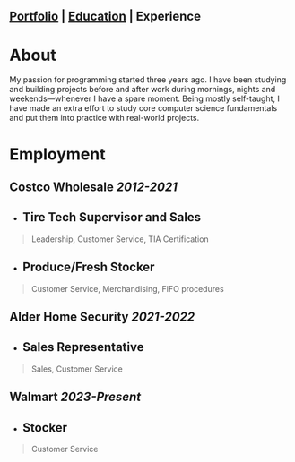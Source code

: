 ## [Portfolio](https://skovranek.github.io/) | [Education](https://skovranek.github.io//education.html) | Experience
# About
My passion for programming started three years ago. I have been studying and building projects before and after work during mornings, nights and weekends—whenever I have a spare moment. Being mostly self-taught, I have made an extra effort to study core computer science fundamentals and put them into practice with real-world projects.
# Employment
## Costco Wholesale _2012-2021_
- ## Tire Tech Supervisor and Sales
> Leadership, Customer Service, TIA Certification
- ## Produce/Fresh Stocker
> Customer Service, Merchandising, FIFO procedures

## Alder Home Security _2021-2022_
- ## Sales Representative
> Sales, Customer Service

## Walmart _2023-Present_
- ## Stocker
> Customer Service
